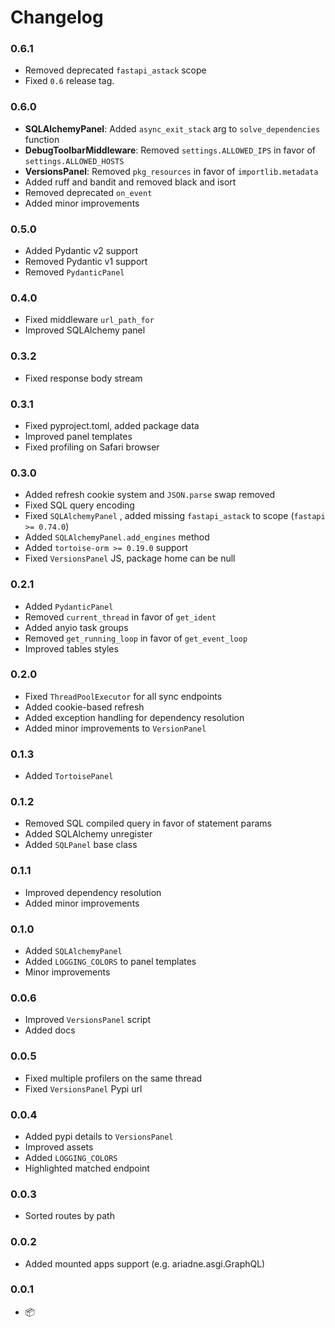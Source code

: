 # Changelog

### 0.6.1

* Removed deprecated `fastapi_astack` scope
* Fixed `0.6` release tag.

### 0.6.0

* **SQLAlchemyPanel**: Added `async_exit_stack` arg to `solve_dependencies` function 
* **DebugToolbarMiddleware**: Removed `settings.ALLOWED_IPS` in favor of `settings.ALLOWED_HOSTS`
* **VersionsPanel**: Removed `pkg_resources` in favor of `importlib.metadata`
* Added ruff and bandit and removed black and isort
* Removed deprecated `on_event`
* Added minor improvements

### 0.5.0

* Added Pydantic v2 support
* Removed Pydantic v1 support
* Removed `PydanticPanel`

### 0.4.0

* Fixed middleware `url_path_for`
* Improved SQLAlchemy panel

### 0.3.2

* Fixed response body stream

### 0.3.1

* Fixed pyproject.toml, added package data
* Improved panel templates
* Fixed profiling on Safari browser

### 0.3.0

* Added refresh cookie system and `JSON.parse` swap removed
* Fixed SQL query encoding
* Fixed `SQLAlchemyPanel` , added missing `fastapi_astack` to scope (`fastapi >= 0.74.0`)
* Added `SQLAlchemyPanel.add_engines` method
* Added `tortoise-orm >= 0.19.0` support
* Fixed `VersionsPanel` JS, package home can be null

### 0.2.1

* Added `PydanticPanel`
* Removed `current_thread` in favor of `get_ident`
* Added anyio task groups
* Removed `get_running_loop` in favor of `get_event_loop`
* Improved tables styles

### 0.2.0

* Fixed `ThreadPoolExecutor` for all sync endpoints
* Added cookie-based refresh
* Added exception handling for dependency resolution
* Added minor improvements to `VersionPanel`

### 0.1.3

* Added `TortoisePanel`

### 0.1.2

* Removed SQL compiled query in favor of statement params
* Added SQLAlchemy unregister
* Added `SQLPanel` base class

### 0.1.1

* Improved dependency resolution
* Added minor improvements

### 0.1.0

* Added `SQLAlchemyPanel`
* Added `LOGGING_COLORS` to panel templates
* Minor improvements

### 0.0.6

* Improved `VersionsPanel` script
* Added docs

### 0.0.5

* Fixed multiple profilers on the same thread
* Fixed `VersionsPanel` Pypi url

### 0.0.4

* Added pypi details to `VersionsPanel`
* Improved assets
* Added `LOGGING_COLORS`
* Highlighted matched endpoint

### 0.0.3

* Sorted routes by path

### 0.0.2

* Added mounted apps support (e.g. ariadne.asgi.GraphQL)

### 0.0.1

* 📦
